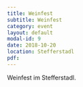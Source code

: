 ```yaml
---
title: Weinfest
subtitle: Weinfest
category: event
layout: default
modal-id: 9
date: 2018-10-20
location: Stefferstadl
pdf:
---
```

Weinfest im Stefferstadl.
